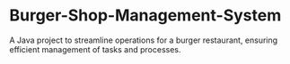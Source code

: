 # Burger-Shop-Management-System
A Java project to streamline operations for a burger  restaurant, ensuring efficient management of tasks and processes.
